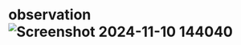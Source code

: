 # observation![Screenshot 2024-11-10 144040](https://github.com/user-attachments/assets/47f22122-d38d-4212-b2ad-dd23cfebbc8e)
